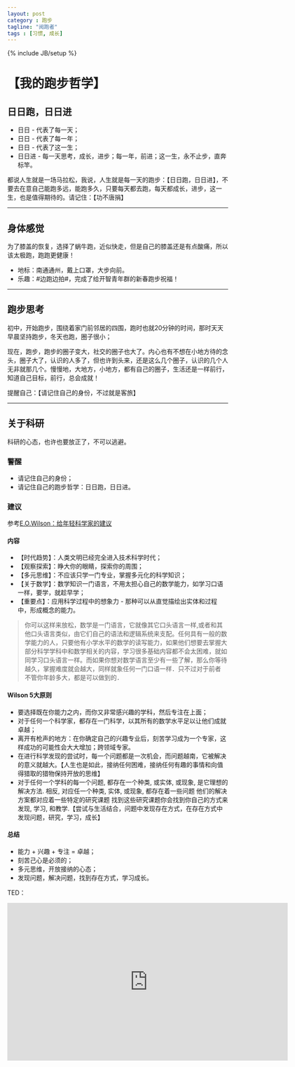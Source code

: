 ```yaml
---
layout: post
category : 跑步
tagline: "阅跑者"
tags : [习惯, 成长]
---
```

{% include JB/setup %}

# 【我的跑步哲学】

## 日日跑，日日进

* 日日 - 代表了每一天；
* 日日 - 代表了每一年；
* 日日 - 代表了这一生；
* 日日进 - 每一天思考，成长，进步；每一年，前进；这一生，永不止步，直奔标竿。

都说人生就是一场马拉松，我说，人生就是每一天的跑步：【日日跑，日日进】，不要去在意自己能跑多远，能跑多久，只要每天都去跑，每天都成长，进步，这一生，也是值得期待的。请记住：【功不唐捐】

***

## 身体感觉

为了膝盖的恢复，选择了蜗牛跑，近似快走，但是自己的膝盖还是有点酸痛，所以该太极跑，跑跑更健康！

* 地标：南通通州，戴上口罩，大步向前。
* 乐趣：#边跑边拍#，完成了给开智青年群的新春跑步祝福！

***

## 跑步思考

初中，开始跑步，围绕着家门前邻居的四围，跑时也就20分钟的时间，那时天天早晨坚持跑步，冬天也跑，圈子很小；

现在，跑步，跑步的圈子变大，社交的圈子也大了。内心也有不想在小地方待的念头，圈子大了，认识的人多了，但也许到头来，还是这么几个圈子，认识的几个人无非就那几个。慢慢地，大地方，小地方，都有自己的圈子，生活还是一样前行，知道自己目标，前行，总会成就！

提醒自己：【请记住自己的身份，不过就是客旅】

***

## 关于科研

科研的心态，也许也要放正了，不可以逃避。

### 警醒

* 请记住自己的身份；
* 请记住自己的跑步哲学：日日跑，日日进。

### 建议

参考[E.O.Wilson：给年轻科学家的建议](http://www.ted.com/talks/e_o_wilson_advice_to_young_scientists?language=zh-tw)

#### 内容

* 【时代趋势】：人类文明已经完全进入技术科学时代；
* 【观察探索】：睁大你的眼睛，探索你的周围；
* 【多元思维】：不应该只学一门专业，掌握多元化的科学知识；
* 【关于数学】：数学知识一门语言，不用太担心自己的数学能力，如学习口语一样，要学，就趁早学；
* 【重要点】：应用科学过程中的想象力 - 那种可以从直觉描绘出实体和过程中，形成概念的能力。

> 你可以这样来放松，数学是一门语言，它就像其它口头语言一样,或者和其他口头语言类似，由它们自己的语法和逻辑系统来支配。任何具有一般的数学能力的人，只要他有小学水平的数学的读写能力，如果他们想要去掌握大部分科学学科中和数学相关的内容，学习很多基础内容都不会太困难，就如同学习口头语言一样。而如果你想对数学语言至少有一些了解，那么你等待越久，掌握难度就会越大，同样就象任何一门口语一样．只不过对于前者 不管你年龄多大，都是可以做到的．


#### Wilson 5大原则

* 要选择既在你能力之内，而你又非常感兴趣的学科，然后专注在上面；
* 对于任何一个科学家，都存在一门科学，以其所有的数学水平足以让他们成就卓越；
* 离开有枪声的地方：在你确定自己的兴趣专业后，刻苦学习成为一个专家，这样成功的可能性会大大增加；跨领域专家。
* 在进行科学发现的尝试时，每一个问题都是一次机会，而问题越南，它被解决的意义就越大。【人生也是如此，接纳任何困难，接纳任何有趣的事情和向值得猎取的猎物保持开放的思维】
* 对于任何一个学科的每一个问题, 都存在一个种类, 或实体, 或现象, 是它理想的解决方法. 相反, 对应任一个种类, 实体, 或现象, 都存在着一些问题 他们的解决方案都对应着一些特定的研究课题 找到这些研究课题你会找到你自己的方式来发现, 学习, 和教学.【尝试与生活结合，问题中发现存在方式，在存在方式中发现问题，研究，学习，成长】


#### 总结

* 能力 + 兴趣 + 专注 = 卓越；
* 刻苦己心是必须的；
* 多元思维，开放接纳的心态；
* 发现问题，解决问题，找到存在方式，学习成长。

TED：

<iframe src="https://embed-ssl.ted.com/talks/e_o_wilson_advice_to_young_scientists.html" width="640" height="360" frameborder="0" scrolling="no" webkitAllowFullScreen mozallowfullscreen allowFullScreen></iframe>

